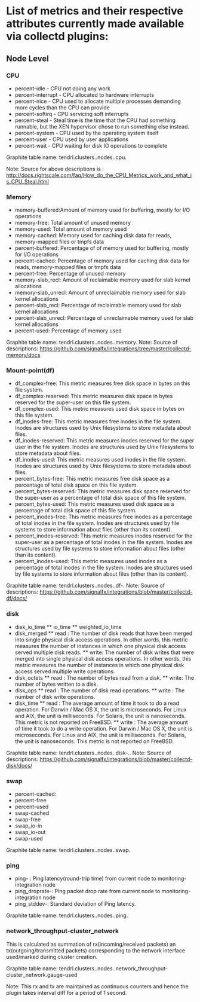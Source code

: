 # List of metrics and their respective attributes currently made available via collectd plugins:

## Node Level

### CPU

* percent-idle - CPU not doing any work
* percent-interrupt - CPU allocated to hardware interrupts
* percent-nice - CPU used to allocate multiple processes demanding more cycles than the CPU can provide
* percent-softirq - CPU servicing soft interrupts
* percent-steal - Steal time is the time that the CPU had something runnable, but the XEN hypervisor chose to run something else instead.
* percent-system - CPU used by the operating system itself
* percent-user - CPU used by user applications
* percent-wait - CPU waiting for disk IO operations to complete

Graphite table name: tendrl.clusters.<cluster-id>.nodes.<node-name>.cpu.<attr-type>

Note:
Source for above descriptions is : http://docs.rightscale.com/faq/How_do_the_CPU_Metrics_work_and_what_is_CPU_Steal.html

### Memory

* memory-buffered:Amount of memory used for buffering, mostly for I/O operations
* memory-free: Total amount of unused memory
* memory-used: Total amount of memory used
* memory-cached: Memory used for caching disk data for reads, memory-mapped files or tmpfs data
* percent-buffered: Percentage of of memory used for buffering, mostly for I/O operations
* percent-cached: Percentage of memory used for caching disk data for reads, memory-mapped files or tmpfs data
* percent-free: Percentage of unused memory
* memory-slab_recl: Amount of reclaimable memory used for slab kernel allocations
* memory-slab_unrecl: Amount of unreclaimable memory used for slab kernel allocations
* percent-slab_recl: Percentage of reclaimable memory used for slab kernel allocations
* percent-slab_unrecl: Percentage of unreclaimable memory used for slab kernel allocations
* percent-used: Percentage of memory used

Graphite table name: tendrl.clusters.<cluster-id>.nodes.<node-name>.memory.<attr-type>
Note:
Source of descriptions: https://github.com/signalfx/integrations/tree/master/collectd-memory/docs

### Mount-point(df)

* df_complex-free: This metric measures free disk space in bytes on this file system.
* df_complex-reserved: This metric measures disk space in bytes reserved for the super-user on this file system.
* df_complex-used: This metric measures used disk space in bytes on this file system.
* df_inodes-free: This metric measures free inodes in the file system. Inodes are structures used by Unix filesystems to store metadata about files.
* df_inodes-reserved: This metric measures inodes reserved for the super user in the file system. Inodes are structures used by Unix filesystems to store metadata about files.
* df_inodes-used: This metric measures used inodes in the file system. Inodes are structures used by Unix filesystems to store metadata about files.
* percent_bytes-free: This metric measures free disk space as a percentage of total disk space on this file system.
* percent_bytes-reserved: This metric measures disk space reserved for the super-user as a percentage of total disk space of this file system.
* percent_bytes-used: This metric measures used disk space as a percentage of total disk space of this file system.
* percent_inodes-free: This metric measures free inodes as a percentage of total inodes in the file system. Inodes are structures used by file systems to store information about files (other than its content).
* percent_inodes-reserved: This metric measures inodes reserved for the super-user as a percentage of total inodes in the file system. Inodes are structures used by file systems to store information about files (other than its content).
* percent_inodes-used: This metric measures used inodes as a percentage of total inodes in the file system. Inodes are structures used by file systems to store information about files (other than its content).

Graphite table name: tendrl.clusters.<cluster-id>.nodes.<node-name>.df-<mount-point>.<attr-type>
Note:
Source of descriptions: https://github.com/signalfx/integrations/blob/master/collectd-df/docs/

### disk
* disk_io_time
  ** io_time
  ** weighted_io_time
* disk_merged
  ** read : The number of disk reads that have been merged into single physical disk access operations. In other words, this metric measures the number of instances in which one physical disk access served multiple disk reads.
  ** write: The number of disk writes that were merged into single physical disk access operations. In other words, this metric measures the number of instances in which one physical disk access served multiple write operations.
* disk_octets
  ** read : The number of bytes read from a disk.
  ** write: The number of bytes written to a disk.
* disk_ops
  ** read : The number of disk read operations.
  ** write : The number of disk write operations.
* disk_time
  ** read : The average amount of time it took to do a read operation. For Darwin / Mac OS X, the unit is microseconds. For Linux and AIX, the unit is milliseconds. For Solaris, the unit is nanoseconds. This metric is not reported on FreeBSD.
  ** write : The average amount of time it took to do a write operation. For Darwin / Mac OS X, the unit is microseconds. For Linux and AIX, the unit is milliseconds. For Solaris, the unit is nanoseconds. This metric is not reported on FreeBSD.

Graphite table name: tendrl.clusters.<cluster-id>.nodes.<node-name>.disk-<disk-name>.<attr-type1>.<attr-type2>
Note:
Source of descriptions: https://github.com/signalfx/integrations/blob/master/collectd-disk/docs/

### swap
* percent-cached: 
* percent-free
* percent-used
* swap-cached
* swap-free
* swap_io-in
* swap_io-out
* swap-used

Graphite table name: tendrl.clusters.<cluster-id>.nodes.<node-name>.swap.<attr-type>

### ping
* ping-<monitoring-integration fqdn> : Ping latency(round-trip time) from current node to monitoring-integration node
* ping_droprate-<monitoring-integration fqdn>: Ping packet drop rate from current node to monitoring-integration node
* ping_stddev-<monitoring-integration fqdn>: Standard deviation of Ping latency.

Graphite table name: tendrl.clusters.<cluster-id>.nodes.<node-name>.ping.<attr-type>

### network_throughput-cluster_network

This is calculated as summation of rx(incoming/received packets) an tx(outgoing/transmitted packets) corresponding to the network interface used/marked during cluster creation.

Graphite table name: tendrl.clusters.<cluster-id>.nodes.<node-name>.network_throughput-cluster_network.gauge-used

Note: This rx and tx are maintained as continuous counters and hence the plugin takes interval diff for a period of 1 second.

